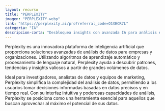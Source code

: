 ```yaml
---
layout: recurso
title: "PERPLEXITY"
imagen: "PERPLEXITY.webp"
link: "https://perplexity.ai/pro?referral_code=O1XECR7L"
categoria: "IA"
descripcion-corta: "Desbloquea insights con avanzada IA para análisis de datos."
---
```


Perplexity es una innovadora plataforma de inteligencia artificial que proporciona soluciones avanzadas de análisis de datos para empresas y organizaciones. Utilizando algoritmos de aprendizaje automático y procesamiento de lenguaje natural, Perplexity ayuda a descubrir patrones, tendencias y insights valiosos a partir de grandes volúmenes de datos.

Ideal para investigadores, analistas de datos y equipos de marketing, Perplexity simplifica la complejidad del análisis de datos, permitiendo a los usuarios tomar decisiones informadas basadas en datos precisos y en tiempo real. Con su interfaz intuitiva y poderosas capacidades de análisis, Perplexity se posiciona como una herramienta esencial para aquellos que buscan aprovechar al máximo el potencial de sus datos.
